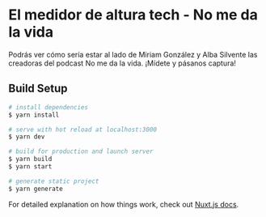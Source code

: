 # El medidor de altura tech - No me da la vida

Podrás ver cómo sería estar al lado de Miriam González y Alba Silvente las creadoras del podcast No me da la vida. ¡Mídete y pásanos captura!

## Build Setup

```bash
# install dependencies
$ yarn install

# serve with hot reload at localhost:3000
$ yarn dev

# build for production and launch server
$ yarn build
$ yarn start

# generate static project
$ yarn generate
```

For detailed explanation on how things work, check out [Nuxt.js docs](https://nuxtjs.org).
